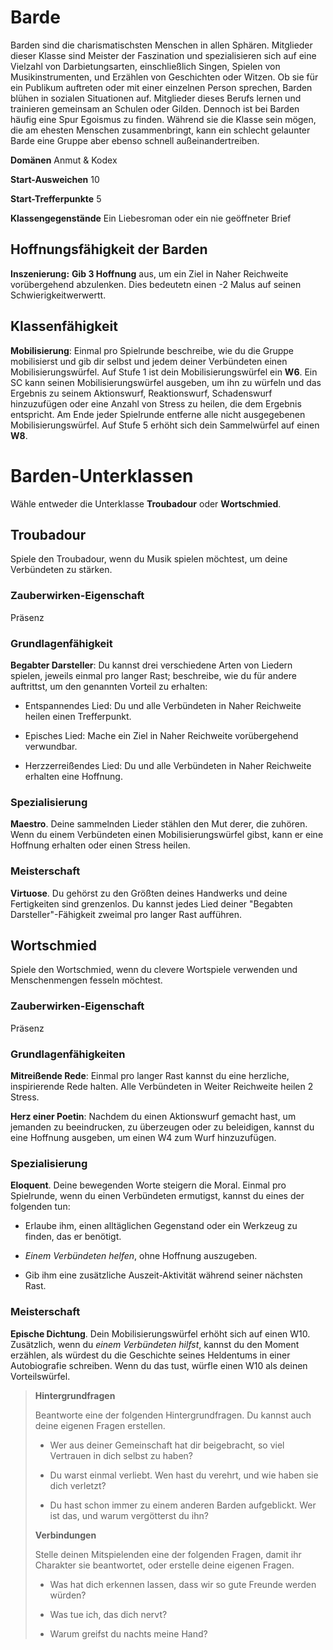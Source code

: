 # Barde

Barden sind die charismatischsten Menschen in allen Sphären.
Mitglieder dieser Klasse sind Meister der Faszination und spezialisieren sich auf eine Vielzahl von Darbietungsarten, einschließlich Singen, Spielen von Musikinstrumenten, und Erzählen von Geschichten oder Witzen.
Ob sie für ein Publikum auftreten oder mit einer einzelnen Person sprechen, Barden blühen in sozialen Situationen auf.
Mitglieder dieses Berufs lernen und trainieren gemeinsam an Schulen oder Gilden. Dennoch ist bei Barden häufig eine Spur Egoismus zu finden.
Während sie die Klasse sein mögen, die am ehesten Menschen zusammenbringt, kann ein schlecht gelaunter Barde eine Gruppe aber ebenso schnell außeinandertreiben.

**Domänen** Anmut & Kodex

**Start-Ausweichen** 10

**Start-Trefferpunkte** 5

**Klassengegenstände** Ein Liebesroman oder ein nie geöffneter Brief

## Hoffnungsfähigkeit der Barden
**Inszenierung:** **Gib 3 Hoffnung** aus, um ein Ziel in Naher Reichweite vorübergehend abzulenken. Dies bedeutetn einen -2 Malus auf seinen Schwierigkeitwerwertt.

## Klassenfähigkeit
**Mobilisierung**: Einmal pro Spielrunde beschreibe, wie du die Gruppe mobilisierst und gib dir selbst und jedem deiner Verbündeten einen Mobilisierungswürfel.
Auf Stufe 1 ist dein Mobilisierungswürfel ein **W6**.
Ein SC kann seinen Mobilisierungswürfel ausgeben, um ihn zu würfeln und das Ergebnis zu seinem Aktionswurf, Reaktionswurf, Schadenswurf hinzuzufügen oder eine Anzahl von Stress zu heilen, die dem Ergebnis entspricht.
Am Ende jeder Spielrunde entferne alle nicht ausgegebenen Mobilisierungswürfel.
Auf Stufe 5 erhöht sich dein Sammelwürfel auf einen **W8**.

# Barden-Unterklassen
Wähle entweder die Unterklasse **Troubadour** oder **Wortschmied**.

## Troubadour
Spiele den Troubadour, wenn du Musik spielen möchtest, um deine Verbündeten zu stärken.

### Zauberwirken-Eigenschaft
Präsenz

### Grundlagenfähigkeit
**Begabter Darsteller**: Du kannst drei verschiedene Arten von Liedern spielen, jeweils einmal pro langer Rast; beschreibe, wie du für andere auftrittst, um den genannten Vorteil zu erhalten:

- Entspannendes Lied: Du und alle Verbündeten in Naher Reichweite heilen einen Trefferpunkt.

- Episches Lied: Mache ein Ziel in Naher Reichweite vorübergehend verwundbar.

- Herzzerreißendes Lied: Du und alle Verbündeten in Naher Reichweite erhalten eine Hoffnung.

### Spezialisierung
**Maestro**. Deine sammelnden Lieder stählen den Mut derer, die zuhören.
Wenn du einem Verbündeten einen Mobilisierungswürfel gibst, kann er eine Hoffnung erhalten oder einen Stress heilen.

### Meisterschaft
**Virtuose**. Du gehörst zu den Größten deines Handwerks und deine Fertigkeiten sind grenzenlos.
Du kannst jedes Lied deiner "Begabten Darsteller"-Fähigkeit zweimal pro langer Rast aufführen.

## Wortschmied
Spiele den Wortschmied, wenn du clevere Wortspiele verwenden und Menschenmengen fesseln möchtest.

### Zauberwirken-Eigenschaft
Präsenz

### Grundlagenfähigkeiten
**Mitreißende Rede**: Einmal pro langer Rast kannst du eine herzliche, inspirierende Rede halten.
Alle Verbündeten in Weiter Reichweite heilen 2 Stress.

**Herz einer Poetin**: Nachdem du einen Aktionswurf gemacht hast, um jemanden zu beeindrucken, zu überzeugen oder zu beleidigen, kannst du eine Hoffnung ausgeben, um einen W4 zum Wurf hinzuzufügen.

### Spezialisierung
**Eloquent**. Deine bewegenden Worte steigern die Moral.
Einmal pro Spielrunde, wenn du einen Verbündeten ermutigst, kannst du eines der folgenden tun:

- Erlaube ihm, einen alltäglichen Gegenstand oder ein Werkzeug zu finden, das er benötigt.

- *Einem Verbündeten helfen*, ohne Hoffnung auszugeben.

- Gib ihm eine zusätzliche Auszeit-Aktivität während seiner nächsten Rast.
### Meisterschaft
**Epische Dichtung**. Dein Mobilisierungswürfel erhöht sich auf einen W10.
Zusätzlich, wenn du *einem Verbündeten hilfst*, kannst du den Moment erzählen, als würdest du die Geschichte seines Heldentums in einer Autobiografie schreiben.
Wenn du das tust, würfle einen W10 als deinen Vorteilswürfel.

> **Hintergrundfragen**
>
> Beantworte eine der folgenden Hintergrundfragen.
> Du kannst auch deine eigenen Fragen erstellen.
>
> - Wer aus deiner Gemeinschaft hat dir beigebracht, so viel Vertrauen in dich selbst zu haben?
>
> - Du warst einmal verliebt. Wen hast du verehrt, und wie haben sie dich verletzt?
>
> - Du hast schon immer zu einem anderen Barden aufgeblickt. Wer ist das, und warum vergötterst du ihn?
>
> **Verbindungen**
>
> Stelle deinen Mitspielenden eine der folgenden Fragen, damit ihr Charakter sie beantwortet, oder erstelle deine eigenen Fragen.
>
> - Was hat dich erkennen lassen, dass wir so gute Freunde werden würden?
>
> - Was tue ich, das dich nervt?
>
> - Warum greifst du nachts meine Hand?
